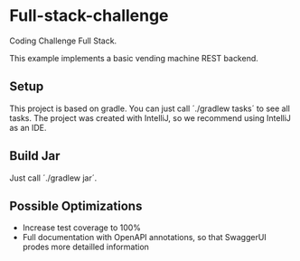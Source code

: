 # Full-stack-challenge
Coding Challenge Full Stack.

This example implements a basic vending machine REST backend.

## Setup
This project is based on gradle. You can just call ´./gradlew tasks´ to see all tasks.
The project was created with IntelliJ, so we recommend using IntelliJ as an IDE.

## Build Jar
Just call ´./gradlew jar´.

## Possible Optimizations
- Increase test coverage to 100%
- Full documentation with OpenAPI annotations, so that SwaggerUI prodes more detailled information
